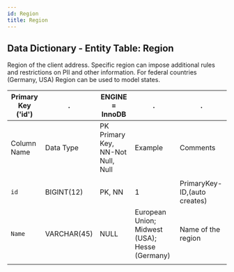 ```yaml
---
id: Region
title: Region
---
```


## Data Dictionary - Entity Table: Region

Region of the client address. Specific region can impose additional rules and restrictions on PII and other information.
For federal countries (Germany, USA) Region can be used to model states.		


| Primary Key ('id')|.|ENGINE = InnoDB|.|.|
|---|---|---|---|---|
|Column Name|Data Type|PK Primary Key, NN-Not Null, Null|Example|Comments|
||
|`id`|BIGINT(12)|PK, NN|1|PrimaryKey-ID,(auto creates)|
|`Name`|VARCHAR(45)|NULL|European Union; Midwest (USA); Hesse (Germany)|Name of the region|
||
